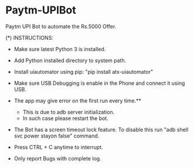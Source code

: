 # Paytm-UPIBot
Paytm UPI Bot to automate the Rs.5000 Offer.

(*) INSTRUCTIONS:

- Make sure latest Python 3 is installed.

- Add Python installed directory to system path.

- Install uiautomator using pip: "pip install atx-uiautomator"

- Make sure USB Debugging is enable in the Phone and connect it using USB.

- The app may give error on the first run every time.** 
    * This is due to adb server initialization.
    * In such case please restart the bot.
    
- The Bot has a screen timeout lock feature. To disable this run "adb shell svc power stayon false" command.

- Press CTRL + C anytime to interrupt.

- Only report Bugs with complete log.
